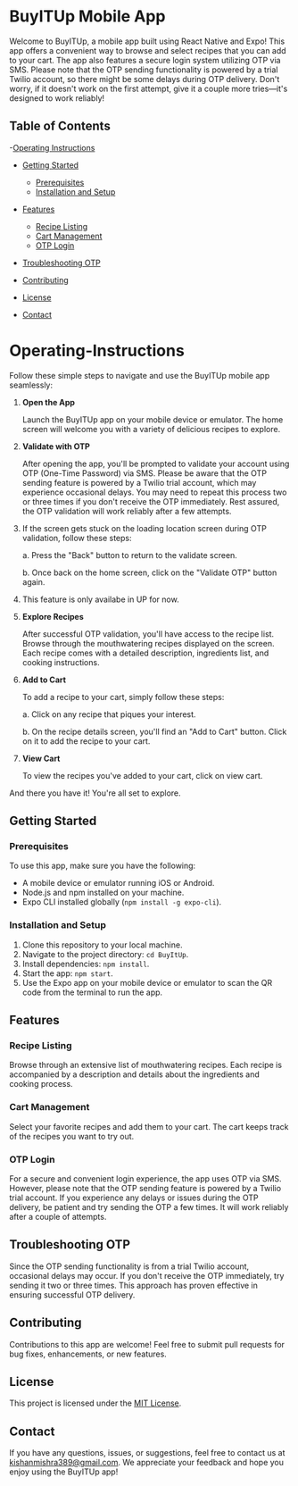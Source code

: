 # BuyITUp Mobile App

Welcome to BuyITUp, a mobile app built using React Native and Expo! This app offers a convenient way to browse and select recipes that you can add to your cart. The app also features a secure login system utilizing OTP via SMS. Please note that the OTP sending functionality is powered by a trial Twilio account, so there might be some delays during OTP delivery. Don't worry, if it doesn't work on the first attempt, give it a couple more tries—it's designed to work reliably!


## Table of Contents

-[Operating Instructions](#Operating-Instructions)
- [Getting Started](#getting-started)
  - [Prerequisites](#prerequisites)
  - [Installation and Setup](#installation-and-setup)

- [Features](#features)
  - [Recipe Listing](#recipe-listing)
  - [Cart Management](#cart-management)
  - [OTP Login](#otp-login)
- [Troubleshooting OTP](#troubleshooting-otp)
- [Contributing](#contributing)
- [License](#license)
- [Contact](#contact)

# Operating-Instructions

Follow these simple steps to navigate and use the BuyITUp mobile app seamlessly:

1. **Open the App**

   Launch the BuyITUp app on your mobile device or emulator. The home screen will welcome you with a variety of delicious recipes to explore.

2. **Validate with OTP**

   After opening the app, you'll be prompted to validate your account using OTP (One-Time Password) via SMS. Please be aware that the OTP sending feature is powered by a Twilio trial account, which may experience occasional delays. 
   You may need to repeat this process two or three times if you don't receive the OTP immediately. Rest assured, the OTP validation will work reliably after a few attempts.
   
3. If the screen gets stuck on the loading location screen during OTP validation, follow these steps:
   
   a. Press the "Back" button to return to the validate screen.
   
   b. Once back on the home screen, click on the "Validate OTP" button again.

4. This feature is only availabe in UP for now.

5. **Explore Recipes**

   After successful OTP validation, you'll have access to the recipe list. Browse through the mouthwatering recipes displayed on the screen. Each recipe comes with a detailed description, ingredients list, and cooking instructions.


6. **Add to Cart**

   To add a recipe to your cart, simply follow these steps:

   a. Click on any recipe that piques your interest.
   
   b. On the recipe details screen, you'll find an "Add to Cart" button. Click on it to add the recipe to your cart.

7. **View Cart**

   To view the recipes you've added to your cart, click on view cart.

   

And there you have it! You're all set to explore.

## Getting Started

### Prerequisites

To use this app, make sure you have the following:

- A mobile device or emulator running iOS or Android.
- Node.js and npm installed on your machine.
- Expo CLI installed globally (`npm install -g expo-cli`).

### Installation and Setup

1. Clone this repository to your local machine.
2. Navigate to the project directory: `cd BuyItUp`.
3. Install dependencies: `npm install`.
4. Start the app: `npm start`.
5. Use the Expo app on your mobile device or emulator to scan the QR code from the terminal to run the app.

## Features

### Recipe Listing

Browse through an extensive list of mouthwatering recipes. Each recipe is accompanied by a description and details about the ingredients and cooking process.

### Cart Management

Select your favorite recipes and add them to your cart. The cart keeps track of the recipes you want to try out.

### OTP Login

For a secure and convenient login experience, the app uses OTP via SMS. However, please note that the OTP sending feature is powered by a Twilio trial account. If you experience any delays or issues during the OTP delivery, be patient and try sending the OTP a few times. It will work reliably after a couple of attempts.

## Troubleshooting OTP

Since the OTP sending functionality is from a trial Twilio account, occasional delays may occur. If you don't receive the OTP immediately, try sending it two or three times. This approach has proven effective in ensuring successful OTP delivery.

## Contributing

Contributions to this app are welcome! Feel free to submit pull requests for bug fixes, enhancements, or new features.

## License

This project is licensed under the [MIT License](https://opensource.org/licenses/MIT).

## Contact

If you have any questions, issues, or suggestions, feel free to contact us at kishanmishra389@gmail.com. We appreciate your feedback and hope you enjoy using the BuyITUp app!

